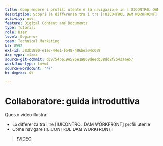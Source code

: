 ```yaml
---
title: Comprendere i profili utente e la navigazione in [!UICONTROL DAM WORKFRONT]
description: Scopri la differenza tra i tre [!UICONTROL DAM WORKFRONT] profili utente e navigazione [!UICONTROL DAM WORKFRONT].
activity: use
feature: Digital Content and Documents
type: Tutorial
role: User
level: Beginner
team: Technical Marketing
kt: 8992
exl-id: 383b5890-e1e3-44e1-b548-486bea04c079
doc-type: video
source-git-commit: d39754b619e526e1a869deedb38dd2f2b43aee57
workflow-type: tm+mt
source-wordcount: '47'
ht-degree: 0%

---
```


# Collaboratore: guida introduttiva

Questo video illustra:

* La differenza tra i tre [!UICONTROL DAM WORKFRONT] profili utente
* Come navigare [!UICONTROL DAM WORKFRONT]

>[!VIDEO](https://video.tv.adobe.com/v/335252/?quality=12)
